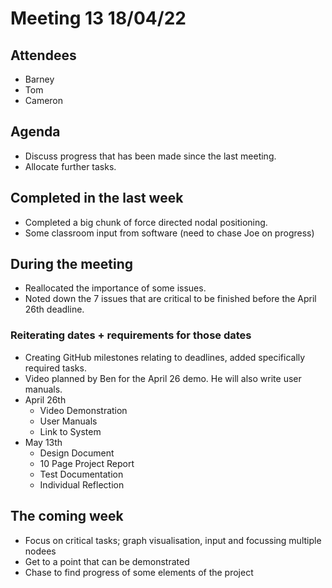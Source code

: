 # Meeting 13 18/04/22
## Attendees
+ Barney
+ Tom
+ Cameron

## Agenda
+ Discuss progress that has been made since the last meeting.
+ Allocate further tasks.

## Completed in the last week
+ Completed a big chunk of force directed nodal positioning.
+ Some classroom input from software (need to chase Joe on progress)


## During the meeting
+ Reallocated the importance of some issues.
+ Noted down the 7 issues that are critical to be finished before the April 26th deadline.

### Reiterating dates + requirements for those dates
+ Creating GitHub milestones relating to deadlines, added specifically required tasks.
+ Video planned by Ben for the April 26 demo. He will also write user manuals.
+ April 26th
  + Video Demonstration
  + User Manuals
  + Link to System
+ May 13th
  + Design Document
  + 10 Page Project Report
  + Test Documentation
  + Individual Reflection

## The coming week
+ Focus on critical tasks; graph visualisation, input and focussing multiple nodees
+ Get to a point that can be demonstrated
+ Chase to find progress of some elements of the project
